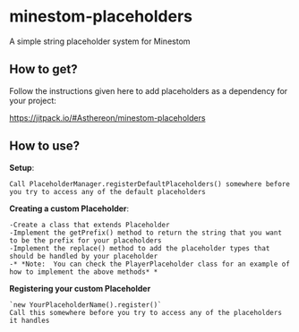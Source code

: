 # minestom-placeholders
A simple string placeholder system for Minestom

## How to get?

Follow the instructions given here to add placeholders as a dependency for your project:

https://jitpack.io/#Asthereon/minestom-placeholders


## How to use?

**Setup**:

	Call PlaceholderManager.registerDefaultPlaceholders() somewhere before you try to access any of the default placeholders

**Creating a custom Placeholder**:
	
	-Create a class that extends Placeholder
	-Implement the getPrefix() method to return the string that you want to be the prefix for your placeholders
	-Implement the replace() method to add the placeholder types that should be handled by your placeholder
	-* *Note:  You can check the PlayerPlaceholder class for an example of how to implement the above methods* *
	
**Registering your custom Placeholder**

	`new YourPlaceholderName().register()`
	Call this somewhere before you try to access any of the placeholders it handles